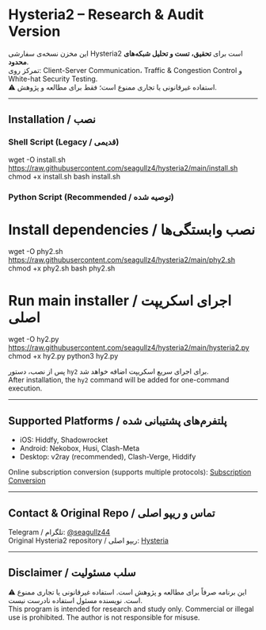 # Hysteria2 – Research & Audit Version

این مخزن نسخه‌ی سفارشی Hysteria2 است برای **تحقیق، تست و تحلیل شبکه‌های محدود**.  
تمرکز روی: Client-Server Communication، Traffic & Congestion Control و White-hat Security Testing.  
⚠️ استفاده غیرقانونی یا تجاری ممنوع است؛ فقط برای مطالعه و پژوهش.

---

## Installation / نصب

### Shell Script (Legacy / قدیمی)
wget -O install.sh https://raw.githubusercontent.com/seagullz4/hysteria2/main/install.sh
chmod +x install.sh
bash install.sh

### Python Script (Recommended / توصیه شده)
# Install dependencies / نصب وابستگی‌ها
wget -O phy2.sh https://raw.githubusercontent.com/seagullz4/hysteria2/main/phy2.sh
chmod +x phy2.sh
bash phy2.sh

# Run main installer / اجرای اسکریپت اصلی
wget -O hy2.py https://raw.githubusercontent.com/seagullz4/hysteria2/main/hysteria2.py
chmod +x hy2.py
python3 hy2.py

پس از نصب، دستور `hy2` برای اجرای سریع اسکریپت اضافه خواهد شد.  
After installation, the `hy2` command will be added for one-command execution.

---

## Supported Platforms / پلتفرم‌های پشتیبانی شده
- iOS: Hiddfy, Shadowrocket  
- Android: Nekobox, Husi, Clash-Meta  
- Desktop: v2ray (recommended), Clash-Verge, Hiddify  

Online subscription conversion (supports multiple protocols): [Subscription Conversion](https://sub.crazyact.com/)

---

## Contact & Original Repo / تماس و ریپو اصلی
Telegram / تلگرام: [@seagullz44](https://t.me/seagullz44)  
Original Hysteria2 repository / ریپو اصلی: [Hysteria](https://github.com/apernet/hysteria)

---

## Disclaimer / سلب مسئولیت
⚠️ این برنامه صرفاً برای مطالعه و پژوهش است. استفاده غیرقانونی یا تجاری ممنوع است. نویسنده مسئول استفاده نادرست نیست.  
This program is intended for research and study only. Commercial or illegal use is prohibited. The author is not responsible for misuse.
